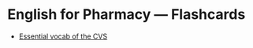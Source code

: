 # English for Pharmacy — Flashcards

- [Essential vocab of the CVS](/assets/flashcards/Essential-vocab-of-the-CVS.html)
